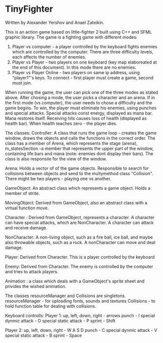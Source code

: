 # TinyFighter
Written by Alexander Yershov and Anael Zateikin.


This is an action game based on little-fighter 2 built using C++ and SFML graphic library.
The game is a fighting game with different modes:
1) Player vs computer - a player controlled by the keyboard fights enemies which are controlled
   by the computer. There are three difficulty levels, each affects the number of enemies.
2) Player vs Player - two players on one keyboard (key map elaboreated at the end of this document).
   In this mode there are no enemies.
3) Player vs Player Online - two players on same ip address, using "player1"'s keys.
   To connect - first player must create a game, second must join. 

When running the game, the user can pick one of the three modes as stated above. After chosing a mode,
the user picks a character and an arena. If in the first mode (vs computer), the user needs to chose a
difficulty and the game begins.
To win, the player must eliminate his enemies, using punches and special attacks. Special attacks const
energy, displayed as mana bar. Mana restores itself.
Receiving hits causes loss of health (displayed as health bar). When health reaches zero - the player dies.


The classes:
Controller:
A class that runs the game loop - creates the game window, draws the objects and calls the functions in 
the correct order.
The class has a member of Arena, which represents the stage (arena), m_statesSection -a member that represents
the upper part of the window, containing life bars and mana (note: enemies dont display their bars).
The class is also responsile for the view of the window.


Arena:
Holds a vector of of the game objects. Responsible to search for collisions between objects and send to 
the multymethod class "Collision".
There might be two players - playing one vs another.

GameObject: 
An abstract class which represents a game object. Holds a member of strite.

MovingObject:
Derived from GameObject, also an abstract class with a virtual function move.

Character :
Derived from GameObject,  represents a character. A character can have special attacks, which are NonCharacter.
A character can attack and receive damage.

NonCharacter:
A non-living object, such as a fire ball, ice ball, and maybe also throwable objects, such as a rock.
A nonCharacter can move and deal damage.

Player:
Derived from Character. This is a player controlled by the keyboard

Enemy:
Derived from Character. The enemy is controlled by the computer and tries to attack players.

Animation :
a class which deals with a GameObject's sprite sheet and privides the wished animation.

The classes resourceManager and Collisions are singletons. 
resourceManager - for uploading fonts, sounds and textures
Collisions - to hold function table for dealing with collisions.

Keyboard controlls:
Player 1:
up, left, down, right - arrows
punch - I
special dynmic attack - O
special static attack - P
sprint - Shift

Player 2:
up, left, down, right - W A S D
punch - C
special dynmic attack - V
special static attack - B
sprint - Space


